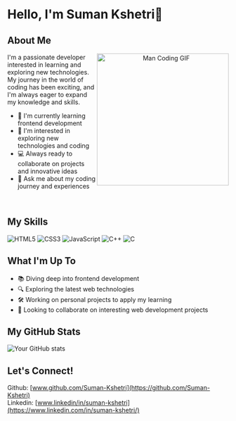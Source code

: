
# Hello, I'm Suman Kshetri👋



## About Me
<div align="center">
  <img align="right" src="https://media.giphy.com/media/qgQUggAC3Pfv687qPC/giphy.gif" width="300" alt="Man Coding GIF">
</div>

I'm a passionate developer interested in learning and exploring new technologies. My journey in the world of coding has been exciting, and I'm always eager to expand my knowledge and skills.

- 🌱 I'm currently learning frontend development
- 👀 I'm interested in exploring new technologies and coding
- 💻 Always ready to collaborate on projects and innovative ideas
- 💬 Ask me about my coding journey and experiences

<br clear="right"/>

## My Skills

![HTML5](https://img.shields.io/badge/-HTML5-E34F26?style=flat-square&logo=html5&logoColor=white) ![CSS3](https://img.shields.io/badge/-CSS3-1572B6?style=flat-square&logo=css3) ![JavaScript](https://img.shields.io/badge/-JavaScript-F7DF1E?style=flat-square&logo=javascript&logoColor=black) ![C++](https://img.shields.io/badge/-C++-00599C?style=flat-square&logo=c%2B%2B) ![C](https://img.shields.io/badge/-C-A8B9CC?style=flat-square&logo=c&logoColor=white)

## What I'm Up To

- 📚 Diving deep into frontend development
- 🔍 Exploring the latest web technologies
- 🛠️ Working on personal projects to apply my learning
- 🤝 Looking to collaborate on interesting web development projects

## My GitHub Stats

![Your GitHub stats](https://github-readme-stats.vercel.app/api?username=Suman-Kshetri&show_icons=true&theme=radical)

## Let's Connect!

Github: [www.github.com/Suman-Kshetri](https://github.com/Suman-Kshetri)
<br/>
Linkedin: [www.linkedin/in/suman-kshetri](https://www.linkedin.com/in/suman-kshetri/)
